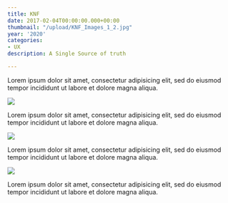 ```yaml
---
title: KNF
date: 2017-02-04T00:00:00.000+00:00
thumbnail: "/upload/KNF_Images_1_2.jpg"
year: '2020'
categories:
- UX
description: A Single Source of truth

---
```

Lorem ipsum dolor sit amet, consectetur adipisicing elit, sed do eiusmod tempor incididunt ut labore et dolore magna aliqua.

![](/upload/KNF_Images_9.jpg)

Lorem ipsum dolor sit amet, consectetur adipisicing elit, sed do eiusmod tempor incididunt ut labore et dolore magna aliqua.

![](/upload/KNF_Images_8.jpg)

Lorem ipsum dolor sit amet, consectetur adipisicing elit, sed do eiusmod tempor incididunt ut labore et dolore magna aliqua.

![](/upload/KNF_Images.jpg)

Lorem ipsum dolor sit amet, consectetur adipisicing elit, sed do eiusmod tempor incididunt ut labore et dolore magna aliqua.